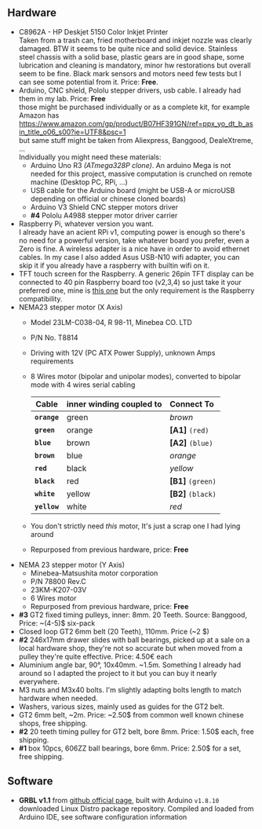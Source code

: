 ## Hardware
- C8962A - HP Deskjet 5150 Color Inkjet Printer  
  Taken from a trash can, fried motherboard and inkjet nozzle was clearly damaged. BTW it seems to be quite nice and
  solid device. Stainless steel chassis with a solid base, plastic gears are in good shape, some lubrication and
  cleaning is mandatory, minor hw restorations but overall seem to be fine.
  Black mark sensors and motors need few tests but I can see some potential from it. Price: **Free**.
- Arduino, CNC shield, Pololu stepper drivers, usb cable. I already had them in my lab.
  Price: **Free**  
  those might be purchased individually or as a complete kit, for example Amazon has  
  https://www.amazon.com/gp/product/B07HF391GN/ref=ppx_yo_dt_b_asin_title_o06_s00?ie=UTF8&psc=1  
  but same stuff might be taken from Aliexpress, Banggood, DealeXtreme, ...  
  Individually you might need these materials:
    - Arduino Uno R3 _(ATmega328P clone)_. An arduino Mega is not needed for this project, massive
      computation is crunched on remote machine (Desktop PC, RPi, ...)
    - USB cable for the Arduino board (might be USB-A or microUSB depending on official or chinese
      cloned boards)
    - Arduino V3 Shield CNC stepper motors driver
    - __#4__ Pololu A4988 stepper motor driver carrier
- Raspberry Pi, whatever version you want.  
    I already have an acient RPi v1, computing power is enough so there's no need for a powerful
    version, take whatever board you prefer, even a Zero is fine. A wireless adapter is a nice have
    in order to avoid ethernet cables. In my case I also added Asus USB-N10 wifi adapter,
    you can skip it if you already have a raspberry with builtin wifi on it.
- TFT touch screen for the Raspberry. A generic 26pin TFT display can be connected to 40 pin
    Raspberry board too (v2,3,4) so just take it your preferred one, mine is
    [this one](https://www.banggood.com/3_2Inch-320x240-Resolution-TFT-LCD-Touch-Screen-for-Raspberry-Pi-3-Model-B2-Model-BB-p-1370870.html?rmmds=search&cur_warehouse=CN)
    but the only requirement is the Raspberry compatibility.
- NEMA23 stepper motor (X Axis)
    - Model 23LM-C038-04, R 98-11, Minebea CO. LTD
    - P/N No. T8814
    - Driving with 12V (PC ATX Power Supply), unknown Amps requirements
    - 8 Wires motor (bipolar and unipolar modes), converted to bipolar mode with 4 wires serial cabling

        | Cable        | inner winding coupled to | Connect To          |
        | ------------ | ------------------------ | :------------------ |
        | **`orange`** | green                    |  _brown_            |
        | **`green`**  | orange                   |  **[A1]** `(red)`   |
        | **`blue`**   | brown                    |  **[A2]** `(blue)`  |
        | **`brown`**  | blue                     |  _orange_           |
        | **`red`**    | black                    |  _yellow_           |
        | **`black`**  | red                      |  **[B1]** `(green)` |
        | **`white`**  | yellow                   |  **[B2]** `(black)` |
        | **`yellow`** | white                    |   _red_             |
    - You don't strictly need _this_ motor, It's just a scrap one I had lying around
    - Repurposed from previous hardware, price: **Free**
- NEMA 23 stepper motor (Y Axis)
    - Minebea-Matsushita motor corporation
    - P/N 78800 Rev.C
    - 23KM-K207-03V
    - 6 Wires  motor
    - Repurposed from previous hardware, price: **Free**
- **#3** GT2 fixed timing pulleys, inner: 8mm. 20 Teeth. Source: Banggood, Price: ~(4-5)$ six-pack
- Closed loop GT2 6mm belt (20 Teeth), 110mm. Price (~2 $)
- **#2** 246x17mm drawer slides with ball bearings, picked up at a sale on a local hardware shop,
  they're not so accurate but when moved from a pulley they're quite effective. Price: 4.50€ each
- Aluminium angle bar, 90°, 10x40mm. ~1.5m. Something I already had around so I adapted the project
  to it but you can buy it nearly everywhere.
- M3 nuts and M3x40 bolts. I'm slightly adapting bolts length to match hardware when needed.
- Washers, various sizes, mainly used as guides for the GT2 belt.
- GT2 6mm belt, ~2m. Price: ~2.50$ from common well known chinese shops, free shipping.
- **#2** 20 teeth timing pulley for GT2 belt, bore 8mm. Price: 1.50$ each, free shipping.
- **#1** box 10pcs, 606ZZ ball bearings, bore 6mm. Price: 2.50$ for a set, free shipping.

## Software
- **GRBL v1.1** from [github official page](https://github.com/gnea/grbl), built with Arduino `v1.8.10`
    downloaded Linux Distro package repository. Compiled and loaded from Arduino IDE, see software
    configuration information
